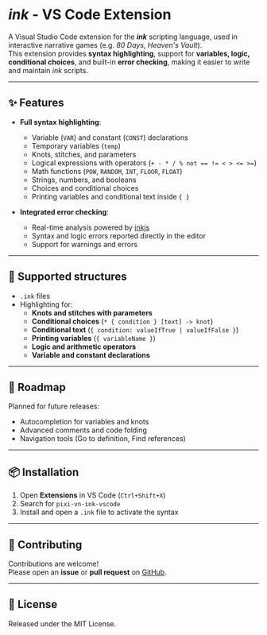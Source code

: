 # *ink* - VS Code Extension

A Visual Studio Code extension for the ***ink*** scripting language, used in interactive narrative games (e.g. *80 Days*, *Heaven's Vault*).  
This extension provides **syntax highlighting**, support for **variables, logic, conditional choices**, and built-in **error checking**, making it easier to write and maintain *ink* scripts.

---

## ✨ Features

- **Full syntax highlighting**:
  - Variable (`VAR`) and constant (`CONST`) declarations
  - Temporary variables (`temp`)
  - Knots, stitches, and parameters
  - Logical expressions with operators (`+ - * / % not == != < > <= >=`)
  - Math functions (`POW`, `RANDOM`, `INT`, `FLOOR`, `FLOAT`)
  - Strings, numbers, and booleans
  - Choices and conditional choices
  - Printing variables and conditional text inside `{ }`

- **Integrated error checking**:
  - Real-time analysis powered by [inkjs](https://github.com/y-lohse/inkjs)
  - Syntax and logic errors reported directly in the editor
  - Support for warnings and errors

<!-- - **File icon support**:
  - `.ink` files have a dedicated icon in the VS Code file tree -->

---

## 📂 Supported structures

- `.ink` files
- Highlighting for:
  - **Knots and stitches with parameters**
  - **Conditional choices** (`* { condition } [text] -> knot`)
  - **Conditional text** (`{ condition: valueIfTrue | valueIfFalse }`)
  - **Printing variables** (`{ variableName }`)
  - **Logic and arithmetic operators**
  - **Variable and constant declarations**

---

## 🚀 Roadmap

Planned for future releases:

- Autocompletion for variables and knots
- Advanced comments and code folding
- Navigation tools (Go to definition, Find references)

---

## 📦 Installation

1. Open **Extensions** in VS Code (`Ctrl+Shift+X`)
2. Search for `pixi-vn-ink-vscode`
3. Install and open a `.ink` file to activate the syntax

---

## 🤝 Contributing

Contributions are welcome!  
Please open an **issue** or **pull request** on [GitHub](https://github.com/DRincs-Productions/pixi-vn-ink-vscode).

---

## 📜 License

Released under the MIT License.
